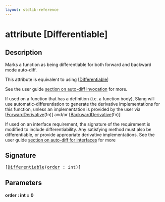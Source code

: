 ```yaml
---
layout: stdlib-reference
---
```


# attribute [Differentiable]

## Description

Marks a function as being differentiable for both
forward and backward mode auto-diff.

This attribute is equivalent to using <span class='code'>[<a href="differentiable-0.md">Differentiable</a>]</span>

See the user guide [section on auto-diff invocation](https://shader-slang.org/slang/user-guide/autodiff.html#invoking-auto-diff-in-slang) for more.

If used on a function that has a definition (i.e. a function body), Slang will use
automatic-differentiation to generate the derivative implementations for this function,
unless an implementation is provided by the user via <span class='code'>[<a href="forwardderivative-07.md">ForwardDerivative</a>(fn)]</span> and/or <span class='code'>[<a href="backwardderivative-08.md">BackwardDerivative</a>(fn)]</span>

If used on an interface requirement, the signature of the requirement is modified to
include differentiability. Any satisfying method must also be differentiable,
or provide appropriate derivative implementations.
See the user guide [section on auto-diff for interfaces](https://shader-slang.org/slang/user-guide/autodiff.html##using-auto-diff-with-interface-requirements-and-interface-types) for more


## Signature

<pre>
[<a href="differentiable-0.md">Differentiable</a>(<a href="differentiable-0.md#decl-order" class="code_param">order</a> : <span class="code_keyword">int</span>)]
</pre>

## Parameters

####  <a id="decl-order"></a>order  : int = 0


<script>
// Fix .md links to .html when on ReadTheDocs
if (window.location.hostname.includes('readthedocs') || 
    window.location.hostname.includes('rtfd.io')) {
  document.addEventListener('DOMContentLoaded', function() {
    const links = document.querySelectorAll('a');
    links.forEach(link => {
      const href = link.getAttribute('href');
      if (href && href.includes('.md')) {
        // This regex will handle .md links with or without fragment identifiers or query parameters
        link.href = link.href.replace(/(.+)\.md(#[^?]*)?(\?.*)?$/, '$1.html$2$3');
      }
    });
  });
}
</script>
